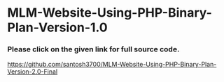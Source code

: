# MLM-Website-Using-PHP-Binary-Plan-Version-1.0

<h3>Please click on the given link for full source code.</h3>

https://github.com/santosh3700/MLM-Website-Using-PHP-Binary-Plan-Version-2.0-Final
